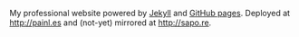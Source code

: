 My professional website powered by [Jekyll](http://jekyllrb.com/) and [GitHub pages](https://pages.github.com/).
Deployed at http://painl.es and (not-yet) mirrored at http://sapo.re.